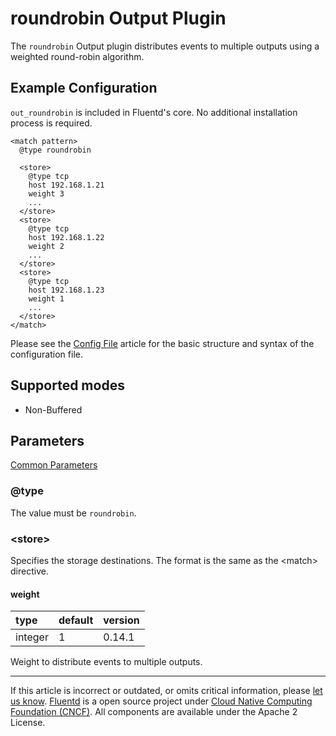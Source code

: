 # roundrobin Output Plugin

The `roundrobin` Output plugin distributes events to multiple outputs
using a weighted round-robin algorithm.


## Example Configuration

`out_roundrobin` is included in Fluentd's core. No additional
installation process is required.

```
<match pattern>
  @type roundrobin

  <store>
    @type tcp
    host 192.168.1.21
    weight 3
    ...
  </store>
  <store>
    @type tcp
    host 192.168.1.22
    weight 2
    ...
  </store>
  <store>
    @type tcp
    host 192.168.1.23
    weight 1
    ...
  </store>
</match>
```

Please see the [Config File](/configuration/config-file.md) article for the basic
structure and syntax of the configuration file.


## Supported modes

-   Non-Buffered


## Parameters

[Common Parameters](/configuration/plugin-common-parameters.md)

### @type

The value must be `roundrobin`.


### &lt;store&gt;

Specifies the storage destinations. The format is the same as the
\<match\> directive.

#### weight

| type    | default | version |
|:--------|:--------|:--------|
| integer | 1       | 0.14.1  |

Weight to distribute events to multiple outputs.


------------------------------------------------------------------------

If this article is incorrect or outdated, or omits critical information, please [let us know](https://github.com/fluent/fluentd-docs/issues?state=open).
[Fluentd](http://www.fluentd.org/) is a open source project under [Cloud Native Computing Foundation (CNCF)](https://cncf.io/). All components are available under the Apache 2 License.
